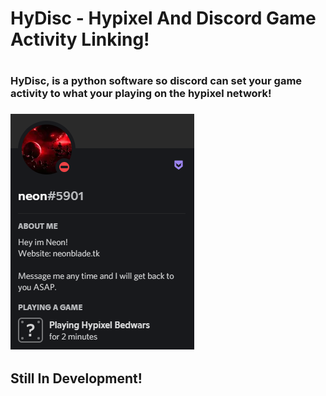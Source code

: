 <h1>HyDisc - Hypixel And Discord Game Activity Linking!<h1/>

<h3>HyDisc, is a python software so discord can set your game activity to what your playing on the hypixel network!<h3/>
  <img src="concept.png">
  <h2>Still In Development! <h2/>
